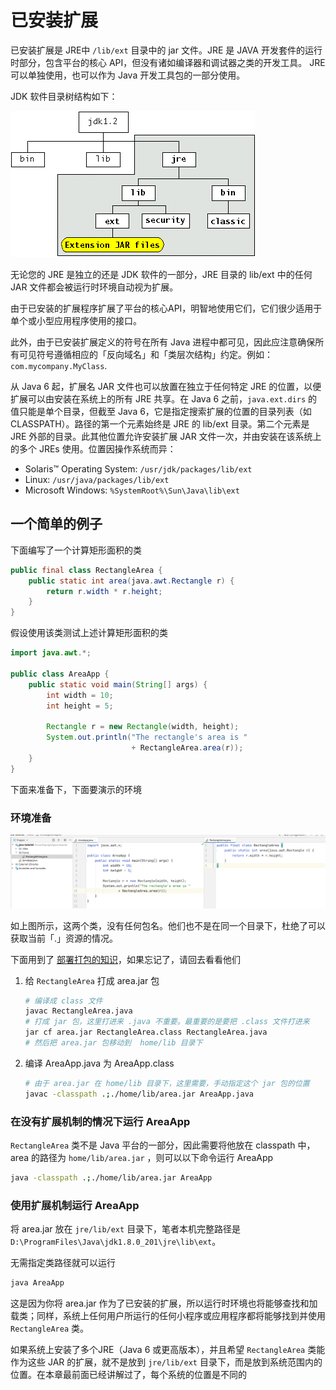 # 已安装扩展

已安装扩展是  JRE中 `/lib/ext` 目录中的 jar 文件。JRE 是 JAVA 开发套件的运行时部分，包含平台的核心 API，但没有诸如编译器和调试器之类的开发工具。 JRE 可以单独使用，也可以作为 Java 开发工具包的一部分使用。

JDK 软件目录树结构如下：



![JDK软件目录树](./assets/extb1.gif)

无论您的 JRE 是独立的还是 JDK 软件的一部分，JRE 目录的 lib/ext 中的任何 JAR 文件都会被运行时环境自动视为扩展。

由于已安装的扩展程序扩展了平台的核心API，明智地使用它们，它们很少适用于单个或小型应用程序使用的接口。

此外，由于已安装扩展定义的符号在所有 Java 进程中都可见，因此应注意确保所有可见符号遵循相应的「反向域名」和「类层次结构」约定。例如：`com.mycompany.MyClass`.

从 Java 6 起，扩展名 JAR 文件也可以放置在独立于任何特定 JRE 的位置，以便扩展可以由安装在系统上的所有 JRE 共享。在 Java 6 之前，`java.ext.dirs` 的值只能是单个目录，但截至 Java 6，它是指定搜索扩展的位置的目录列表（如 CLASSPATH）。路径的第一个元素始终是 JRE 的 lib/ext 目录。第二个元素是 JRE 外部的目录。此其他位置允许安装扩展 JAR 文件一次，并由安装在该系统上的多个 JREs 使用。位置因操作系统而异：

- Solaris™ Operating System: `/usr/jdk/packages/lib/ext`
- Linux: `/usr/java/packages/lib/ext`
- Microsoft Windows: `%SystemRoot%\Sun\Java\lib\ext`

## 一个简单的例子

下面编写了一个计算矩形面积的类

```java
public final class RectangleArea {
    public static int area(java.awt.Rectangle r) {
        return r.width * r.height;
    }
}
```

假设使用该类测试上述计算矩形面积的类

```java
import java.awt.*;

public class AreaApp {
    public static void main(String[] args) {
        int width = 10;
        int height = 5;

        Rectangle r = new Rectangle(width, height);
        System.out.println("The rectangle's area is " 
                           + RectangleArea.area(r));
    }
}
```

下面来准备下，下面要演示的环境

### 环境准备

![image-20200617140839468](./assets/image-20200617140839468.png)

如上图所示，这两个类，没有任何包名。他们也不是在同一个目录下，杜绝了可以获取当前「.」资源的情况。

下面用到了 [部署打包的知识](../../deployment/jar/buil.md)，如果忘记了，请回去看看他们

1. 给 `RectangleArea` 打成 area.jar 包

   ```bash
   # 编译成 class 文件
   javac RectangleArea.java
   # 打成 jar 包，这里打进来 .java 不重要。最重要的是要把 .class 文件打进来
   jar cf area.jar RectangleArea.class RectangleArea.java
   # 然后把 area.jar 包移动到  home/lib 目录下
   ```

2. 编译 AreaApp.java 为 AreaApp.class

   ```bash
   # 由于 area.jar 在 home/lib 目录下，这里需要，手动指定这个 jar 包的位置
   javac -classpath .;./home/lib/area.jar AreaApp.java
   ```

### 在没有扩展机制的情况下运行 AreaApp

`RectangleArea` 类不是 Java 平台的一部分，因此需要将他放在 classpath 中， area 的路径为 `home/lib/area.jar` ，则可以以下命令运行 AreaApp

```bash
java -classpath .;./home/lib/area.jar AreaApp
```

### 使用扩展机制运行 AreaApp

将 area.jar 放在  `jre/lib/ext` 目录下，笔者本机完整路径是 `D:\ProgramFiles\Java\jdk1.8.0_201\jre\lib\ext`。

无需指定类路径就可以运行

```bash
java AreaApp
```

这是因为你将 area.jar 作为了已安装的扩展，所以运行时环境也将能够查找和加载类；同样，系统上任何用户所运行的任何小程序或应用程序都将能够找到并使用 `RectangleArea` 类。

如果系统上安装了多个JRE（Java 6 或更高版本），并且希望  `RectangleArea`  类能作为这些 JAR 的扩展，就不是放到   `jre/lib/ext` 目录下，而是放到系统范围内的位置。在本章最前面已经讲解过了，每个系统的位置是不同的